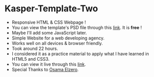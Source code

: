 # Kasper-Template-Two
<ul>
  <li>Responsive HTML &amp; CSS Webpage !</li>
  <li>You can view the template's PSD file through this <a href="https://www.graphberry.com/item/kasper-one-page-psd-template" target="_blank">link</a>. It is <b>free</b> !</li>
  <li>Maybe I'll add some JavaScript later.</li>
  <li>Simple Website for a web developing agency.</li>
  <li>Works well on all devices &amp; browser friendly.</li>
  <li>Took around 22 hours.</li>
  <li>I considered it as a practice material to apply what I have learned in HTML5 and CSS3.</li>
  <li>You can view it live through this <a href="https://philopaterhany.github.io/Kasper-Template-Two/" target="_blank">link</a>.</li>
  <li>Special Thanks to <a href="https://www.youtube.com/c/ElzeroInfo" target="_blank">Osama Elzero</a>.</li>
</ul>
